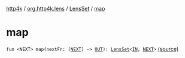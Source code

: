 [http4k](../../index.md) / [org.http4k.lens](../index.md) / [LensSet](index.md) / [map](./map.md)

# map

`fun <NEXT> map(nextFn: (`[`NEXT`](map.md#NEXT)`) -> `[`OUT`](index.md#OUT)`): `[`LensSet`](index.md)`<`[`IN`](index.md#IN)`, `[`NEXT`](map.md#NEXT)`>` [(source)](https://github.com/http4k/http4k/blob/master/http4k-core/src/main/kotlin/org/http4k/lens/lensSpec.kt#L27)